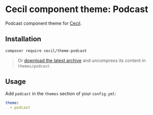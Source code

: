 # Cecil component theme: Podcast

Podcast component theme for [Cecil](https://cecil.app).

## Installation

```bash
composer require cecil/theme-podcast
```

> Or [download the latest archive](https://github.com/Cecilapp/theme-podcast/releases/latest/) and uncompress its content in `themes/podcast`.

## Usage

Add `podcast` in the `themes` section of your `config.yml`:

```yaml
theme:
  - podcast
```
